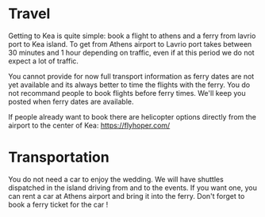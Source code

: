 # Travel

Getting to Kea is quite simple: book a flight to athens and a ferry from lavrio port to Kea island.
To get from Athens airport to Lavrio port takes between 30 minutes and 1 hour depending on traffic, even if at this period we do not expect a lot of traffic.

You cannot provide for now full transport information as ferry dates are not yet available and its always better to time the flights with the ferry.
You do not recommand people to book flights before ferry times.
We'll keep you posted when ferry dates are available.

If people already want to book there are helicopter options directly from the airport to the center of Kea: https://flyhoper.com/

# Transportation

You do not need a car to enjoy the wedding. We will have shuttles dispatched in the island driving from and to the events.
If you want one, you can rent a car at Athens airport and bring it into the ferry. Don't forget to book a ferry ticket for the car !